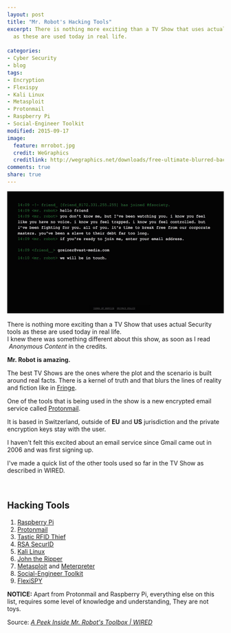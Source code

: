 ```yaml
---
layout: post
title: "Mr. Robot's Hacking Tools"
excerpt: There is nothing more exciting than a TV Show that uses actual Security tools
  as these are used today in real life.

categories:
- Cyber Security
- blog
tags:
- Encryption
- Flexispy
- Kali Linux
- Metasploit
- Protonmail
- Raspberry Pi
- Social-Engineer Toolkit
modified: 2015-09-17
image:
  feature: mrrobot.jpg
  credit: WeGraphics
  creditlink: http://wegraphics.net/downloads/free-ultimate-blurred-background-pack/
comments: true
share: true
---
```




<p><img src="/images/mrrobot.jpg" alt="" /></p>
<p>There is nothing more exciting than a TV Show that uses actual Security tools as these are used today in real life.<br />
I knew there was something different about this show, as soon as I read  <em>Anonymous Content </em>in the credits.</p>
<p><strong>Mr. Robot is amazing.</strong></p>
<p>The best TV Shows are the ones where the plot and the scenario is built around real facts. There is a kernel of truth and that blurs the lines of reality and fiction like in <a href="https://en.wikipedia.org/wiki/Fringe_(TV_series)">Fringe</a>.</p>
<p>One of the tools that is being used in the show is a new encrypted email service called <a href="https://protonmail.ch/">Protonmail</a>.</p>
<p>It is based in Switzerland, outside of <strong>EU</strong> and <strong>US</strong> jurisdiction and the private encryption keys stay with the user.</p>
<p>I haven't felt this excited about an email service since Gmail came out in 2006 and was first signing up.</p>
<p>I've made a quick list of the other tools used so far in the TV Show as described in WIRED.</p>
<p>&nbsp;</p>
<h2>Hacking Tools</h2>
<ol>
<li><a href="https://www.raspberrypi.org/">Raspberry Pi</a></li>
<li><a href="https://protonmail.ch/">Protonmail</a></li>
<li><a href="http://www.bishopfox.com/resources/tools/rfid-hacking/attack-tools/">Tastic RFID Thief</a></li>
<li><a href="http://www.emc.com/security/rsa-securid/index.htm">RSA SecurID</a></li>
<li><a href="https://www.kali.org/">Kali Linux</a></li>
<li><a href="http://www.openwall.com/john/">John the Ripper</a></li>
<li><a href="http://www.rapid7.com/products/metasploit/index.jsp">Metasploit</a> and <a href="https://www.offensive-security.com/metasploit-unleashed/about-meterpreter/">Meterpreter</a></li>
<li><a href="https://www.trustedsec.com/social-engineer-toolkit/">Social-Engineer Toolkit</a></li>
<li><a href="http://www.flexispy.com/">FlexiSPY</a></li>
</ol>
<p><strong>NOTICE:</strong> Apart from Protonmail and Raspberry Pi, everything else on this list, requires some level of knowledge and understanding, They are not toys.</p>
<p>Source: <em><a href="http://www.wired.com/2015/08/peek-inside-mr-robots-toolbox/">A Peek Inside Mr. Robot's Toolbox | WIRED</a></em></p>
